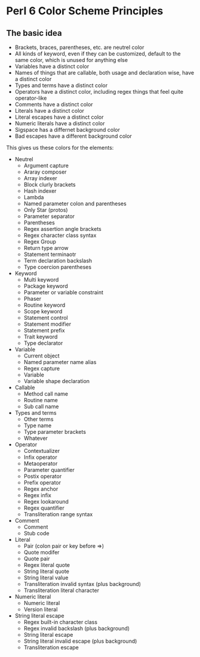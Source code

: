 # Perl 6 Color Scheme Principles

## The basic idea

* Brackets, braces, parentheses, etc. are neutrel color
* All kinds of keyword, even if they can be customized, default to the same
  color, which is unused for anything else
* Variables have a distinct color
* Names of things that are callable, both usage and declaration wise, have a
  distinct color
* Types and terms have a distinct color
* Operators have a distinct color, including regex things that feel quite
  operator-like
* Comments have a distinct color
* Literals have a distinct color
* Literal escapes have a distinct color
* Numeric literals have a distinct color
* Sigspace has a differnet background color
* Bad escapes have a different background color

This gives us these colors for the elements:

* Neutrel
    * Argument capture
    * Araray composer
    * Array indexer
    * Block clurly brackets
    * Hash indexer
    * Lambda
    * Named parameter colon and parentheses
    * Only Star (protos)
    * Parameter separator
    * Parentheses
    * Regex assertion angle brackets
    * Regex character class syntax
    * Regex Group
    * Return type arrow
    * Statement terminaotr
    * Term declaration backslash
    * Type coercion parentheses
* Keyword
    * Multi keyword
    * Package keyword
    * Parameter or variable constraint
    * Phaser
    * Routine keyword
    * Scope keyword
    * Statement control
    * Statement modifier
    * Statement prefix
    * Trait keyword
    * Type declarator
* Variable
    * Current object
    * Named parameter name alias
    * Regex capture
    * Variable
    * Variable shape declaration
* Callable
    * Method call name
    * Routine name
    * Sub call name
* Types and terms
    * Other terms
    * Type name
    * Type parameter brackets
    * Whatever
* Operator
    * Contextualizer
    * Infix operator
    * Metaoperator
    * Parameter quantifier
    * Postix operator
    * Prefix operator
    * Regex anchor
    * Regex infix
    * Regex lookaround
    * Regex quantifier
    * Transliteration range syntax
* Comment
    * Comment
    * Stub code
* Literal
    * Pair (colon pair or key before =>)
    * Quote modifer
    * Quote pair
    * Regex literal quote
    * String literal quote
    * String literal value
    * Transliteration invalid syntax (plus background)
    * Transliteration literal character
* Numeric literal
    * Numeric literal
    * Version literal
* String literal escape
    * Regex built-in character class
    * Regex invalid backslash (plus background)
    * String literal escape
    * String literal invalid escape (plus background)
    * Transliteration escape
